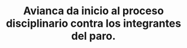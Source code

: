 ---
layout: post
title:  Avianca da inicio al proceso disciplinario contra los integrantes del paro.
image: /public/negociacion.jpg
timeline-date: Febrero 26 de 2018
---